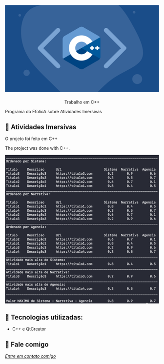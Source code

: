<h1 align="center">
    <img width="600" src="cplusplus.png" />
</h1>


<p align="center">
Trabalho em C++
    
Programa do EfolioA sobre Atividades Imersivas 
</p>

📌 Atividades Imersivas 
------------------
O projeto foi feito em C++


The project was done with C++.


<img src="resposta.png" alt="page-home">


🔧 Tecnologias utilizadas:
------------------

- C++ e QtCreator

💬 Fale comigo
------------------
[*Entre em contato comigo*](https://www.linkedin.com/in/ivo-baptista-3712144/)

